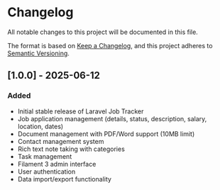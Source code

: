 # Changelog

All notable changes to this project will be documented in this file.

The format is based on [Keep a Changelog](https://keepachangelog.com/en/1.0.0/),
and this project adheres to [Semantic Versioning](https://semver.org/spec/v2.0.0.html).

## [1.0.0] - 2025-06-12
### Added
- Initial stable release of Laravel Job Tracker
- Job application management (details, status, description, salary, location, dates)
- Document management with PDF/Word support (10MB limit)
- Contact management system
- Rich text note taking with categories
- Task management
- Filament 3 admin interface
- User authentication
- Data import/export functionality

